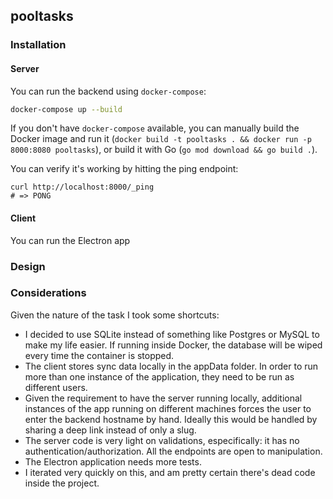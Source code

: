 ## pooltasks

### Installation

#### Server

You can run the backend using `docker-compose`:

```sh
docker-compose up --build
```

If you don't have `docker-compose` available, you can manually build
the Docker image and run it (`docker build -t pooltasks . && docker
run -p 8000:8080 pooltasks`), or build it with Go (`go mod download && go build .`).

You can verify it's working by hitting the ping endpoint:

```
curl http://localhost:8000/_ping
# => PONG
```

#### Client 

You can run the Electron app 

### Design 

### Considerations

Given the nature of the task I took some shortcuts:

* I decided to use SQLite instead of something like Postgres or MySQL
  to make my life easier. If running inside Docker, the database will
  be wiped every time the container is stopped.
* The client stores sync data locally in the appData folder. In order
  to run more than one instance of the application, they need to be
  run as different users.
* Given the requirement to have the server running locally, additional
  instances of the app running on different machines forces the user
  to enter the backend hostname by hand. Ideally this would be handled
  by sharing a deep link instead of only a slug.
* The server code is very light on validations, especifically: it has
  no authentication/authorization. All the endpoints are open to
  manipulation.
* The Electron application needs more tests.
* I iterated very quickly on this, and am pretty certain there's dead
  code inside the project.

